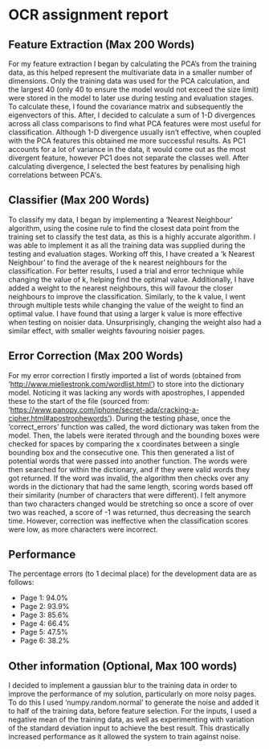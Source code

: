 # OCR assignment report

## Feature Extraction (Max 200 Words)
For my feature extraction I began by calculating the PCA’s from the training data, as this helped represent the multivariate data in a smaller number of dimensions. Only the training data was used for the PCA calculation, and the largest 40 (only 40 to ensure the model would not exceed the size limit) were stored in the model to later use during testing and evaluation stages. To calculate these, I found the covariance matrix and subsequently the eigenvectors of this. After, I decided to calculate a sum of 1-D divergences across all class comparisons to find what PCA features were most useful for classification. Although 1-D divergence usually isn’t effective, when coupled with the PCA features this obtained me more successful results. As PC1 accounts for a lot of variance in the data, it would come out as the most divergent feature, however PC1 does not separate the classes well. After calculating divergence, I selected the best features by penalising high correlations between PCA's. 

## Classifier (Max 200 Words)
To classify my data, I began by implementing a ‘Nearest Neighbour’ algorithm, using the cosine rule to find the closest data point from the training set to classify the test data, as this is a highly accurate algorithm. I was able to implement it as all the training data was supplied during the testing and evaluation stages. Working off this, I have created a ‘k Nearest Neighbour’ to find the average of the k nearest neighbours for the classification. For better results, I used a trial and error technique while changing the value of k, helping find the optimal value. Additionally, I have added a weight to the nearest neighbours, this will favour the closer neighbours to improve the classification. Similarly, to the k value, I went through multiple tests while changing the value of the weight to find an optimal value. I have found that using a larger k value is more effective when testing on noisier data. Unsurprisingly, changing the weight also had a similar effect, with smaller weights favouring noisier pages.

## Error Correction (Max 200 Words)
For my error correction I firstly imported a list of words (obtained from ‘http://www.mieliestronk.com/wordlist.html’) to store into the dictionary model. Noticing it was lacking any words with apostrophes, I appended these to the start of the file (sourced from: ‘https://www.panopy.com/iphone/secret-ada/cracking-a-cipher.html#apostrophewords’). During the testing phase, once the ‘correct_errors’ function was called, the word dictionary was taken from the model. Then, the labels were iterated through and the bounding boxes were checked for spaces by comparing the x coordinates between a single bounding box and the consecutive one. This then generated a list of potential words that were passed into another function. The words were then searched for within the dictionary, and if they were valid words they got returned. If the word was invalid, the algorithm then checks over any words in the dictionary that had the same length, scoring words based off their similarity (number of characters that were different). I felt anymore than two characters changed would be stretching so once a score of over two was reached, a score of -1 was returned, thus decreasing the search time. However, correction was ineffective when the classification scores were low, as more characters were incorrect.

## Performance
The percentage errors (to 1 decimal place) for the development data are
as follows:
- Page 1: 94.0%
- Page 2: 93.9%
- Page 3: 85.6%
- Page 4: 66.4%
- Page 5: 47.5%
- Page 6: 38.2%

## Other information (Optional, Max 100 words)
I decided to implement a gaussian blur to the training data in order to improve the performance of my solution, particularly on more noisy pages. To do this I used ‘numpy.random.normal’ to generate the noise and added it to half of the training data, before feature selection. For the inputs, I used a negative mean of the training data, as well as experimenting with variation of the standard deviation input to achieve the best result. This drastically increased performance as it allowed the system to train against noise. 